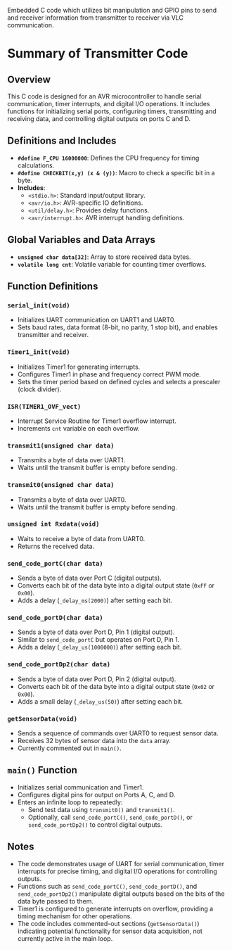 Embedded C code which utilizes bit manipulation and GPIO pins to send and receiver information from transmitter to receiver via VLC communication.

# Summary of Transmitter Code

## Overview
This C code is designed for an AVR microcontroller  to handle serial communication, timer interrupts, and digital I/O operations. It includes functions for initializing serial ports, configuring timers, transmitting and receiving data, and controlling digital outputs on ports C and D.

## Definitions and Includes
- **`#define F_CPU 16000000`**: Defines the CPU frequency for timing calculations.
- **`#define CHECKBIT(x,y) (x & (y))`**: Macro to check a specific bit in a byte.
- **Includes**:
  - `<stdio.h>`: Standard input/output library.
  - `<avr/io.h>`: AVR-specific IO definitions.
  - `<util/delay.h>`: Provides delay functions.
  - `<avr/interrupt.h>`: AVR interrupt handling definitions.

## Global Variables and Data Arrays
- **`unsigned char data[32]`**: Array to store received data bytes.
- **`volatile long cnt`**: Volatile variable for counting timer overflows.

## Function Definitions

### `serial_init(void)`
- Initializes UART communication on UART1 and UART0.
- Sets baud rates, data format (8-bit, no parity, 1 stop bit), and enables transmitter and receiver.

### `Timer1_init(void)`
- Initializes Timer1 for generating interrupts.
- Configures Timer1 in phase and frequency correct PWM mode.
- Sets the timer period based on defined cycles and selects a prescaler (clock divider).

### `ISR(TIMER1_OVF_vect)`
- Interrupt Service Routine for Timer1 overflow interrupt.
- Increments `cnt` variable on each overflow.

### `transmit1(unsigned char data)`
- Transmits a byte of data over UART1.
- Waits until the transmit buffer is empty before sending.

### `transmit0(unsigned char data)`
- Transmits a byte of data over UART0.
- Waits until the transmit buffer is empty before sending.

### `unsigned int Rxdata(void)`
- Waits to receive a byte of data from UART0.
- Returns the received data.

### `send_code_portC(char data)`
- Sends a byte of data over Port C (digital outputs).
- Converts each bit of the data byte into a digital output state (`0xFF` or `0x00`).
- Adds a delay (`_delay_ms(2000)`) after setting each bit.

### `send_code_portD(char data)`
- Sends a byte of data over Port D, Pin 1 (digital output).
- Similar to `send_code_portC` but operates on Port D, Pin 1.
- Adds a delay (`_delay_us(1000000)`) after setting each bit.

### `send_code_portDp2(char data)`
- Sends a byte of data over Port D, Pin 2 (digital output).
- Converts each bit of the data byte into a digital output state (`0x02` or `0x00`).
- Adds a small delay (`_delay_us(50)`) after setting each bit.

### `getSensorData(void)`
- Sends a sequence of commands over UART0 to request sensor data.
- Receives 32 bytes of sensor data into the `data` array.
- Currently commented out in `main()`.

## `main()` Function
- Initializes serial communication and Timer1.
- Configures digital pins for output on Ports A, C, and D.
- Enters an infinite loop to repeatedly:
  - Send test data using `transmit0()` and `transmit1()`.
  - Optionally, call `send_code_portC()`, `send_code_portD()`, or `send_code_portDp2()` to control digital outputs.

## Notes
- The code demonstrates usage of UART for serial communication, timer interrupts for precise timing, and digital I/O operations for controlling outputs.
- Functions such as `send_code_portC()`, `send_code_portD()`, and `send_code_portDp2()` manipulate digital outputs based on the bits of the data byte passed to them.
- Timer1 is configured to generate interrupts on overflow, providing a timing mechanism for other operations.
- The code includes commented-out sections (`getSensorData()`) indicating potential functionality for sensor data acquisition, not currently active in the main loop.

